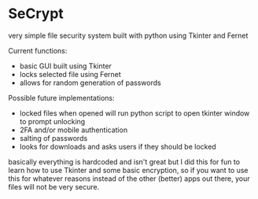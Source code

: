 # SeCrypt

very simple file security system built with python using Tkinter and Fernet

Current functions:
- basic GUI built using Tkinter
- locks selected file using Fernet
- allows for random generation of passwords

Possible future implementations:
- locked files when opened will run python script to open tkinter window to prompt unlocking
- 2FA and/or mobile authentication
- salting of passwords
- looks for downloads and asks users if they should be locked

basically everything is hardcoded and isn't great but I did this for fun to learn how to use Tkinter and some basic encryption, so if you want to use this for whatever reasons instead of the other (better) apps out there, your files will not be very secure.
